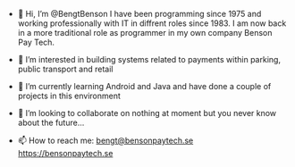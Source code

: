 - 👋 Hi, I’m @BengtBenson
  I have been programming since 1975 and working professionally  with IT in diffrent roles since 1983. 
  I am now back in a more traditional role as programmer in my own company Benson Pay Tech.
  
- 👀 I’m interested in building systems related to payments within parking, public transport and retail

- 🌱 I’m currently learning Android and Java and have done a couple of projects in this environment

- 💞️ I’m looking to collaborate on nothing at moment but you never know about the future...

- 📫 How to reach me:
  bengt@bensonpaytech.se
  https://bensonpaytech.se

<!---
BengtBenson/BengtBenson is a ✨ special ✨ repository because its `README.md` (this file) appears on your GitHub profile.
You can click the Preview link to take a look at your changes.
--->
